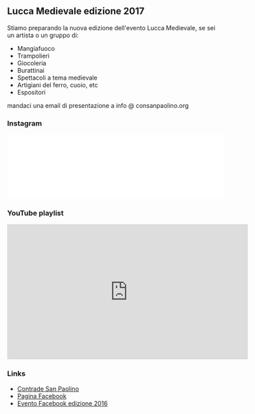 ## Lucca Medievale edizione 2017

Stiamo preparando la nuova edizione dell'evento Lucca Medievale, se sei un artista o un gruppo di:

* Mangiafuoco
* Trampolieri
* Giocoleria
* Burattinai
* Spettacoli a tema medievale
* Artigiani del ferro, cuoio, etc
* Espositori

mandaci una email di presentazione a info @ consanpaolino.org

### Instagram

<!-- LightWidget WIDGET --><script src="//lightwidget.com/widgets/lightwidget.js"></script><iframe src="//lightwidget.com/widgets/a9530d5c2dba5ceda13ab2bce71db594.html" scrolling="no" allowtransparency="true" class="lightwidget-widget" style="width: 100%; border: 0; overflow: hidden;"></iframe>


### YouTube playlist

<iframe width="560" height="315" src="https://www.youtube.com/embed/videoseries?list=PLGmFjg-_N7COfovMy0z5-9uYcLXp1Tec-&amp;showinfo=0" frameborder="0" allowfullscreen></iframe>

### Links

* [Contrade San Paolino](http://consanpaolino.org)
* [Pagina Facebook](https://www.facebook.com/luccamedievale/)
* [Evento Facebook edizione 2016](https://www.facebook.com/events/1730372070582555/)
